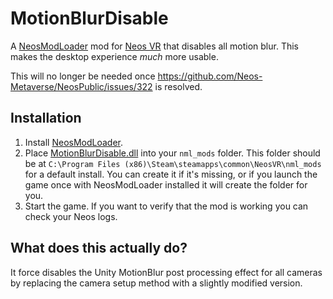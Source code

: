 # MotionBlurDisable

A [NeosModLoader](https://github.com/zkxs/runtime-frooxengine-mods/ModLoader) mod for [Neos VR](https://neos.com/) that disables all motion blur. This makes the desktop experience *much* more usable.

This will no longer be needed once https://github.com/Neos-Metaverse/NeosPublic/issues/322 is resolved.

## Installation
1. Install [NeosModLoader](https://github.com/zkxs/runtime-frooxengine-mods/ModLoader).
1. Place [MotionBlurDisable.dll](https://github.com/zkxs/runtime-frooxengine-mods/MotionBlurDisable/releases/latest/download/MotionBlurDisable.dll) into your `nml_mods` folder. This folder should be at `C:\Program Files (x86)\Steam\steamapps\common\NeosVR\nml_mods` for a default install. You can create it if it's missing, or if you launch the game once with NeosModLoader installed it will create the folder for you.
1. Start the game. If you want to verify that the mod is working you can check your Neos logs.

## What does this actually do?
It force disables the Unity MotionBlur post processing effect for all cameras by replacing the camera setup method with a slightly modified version.
